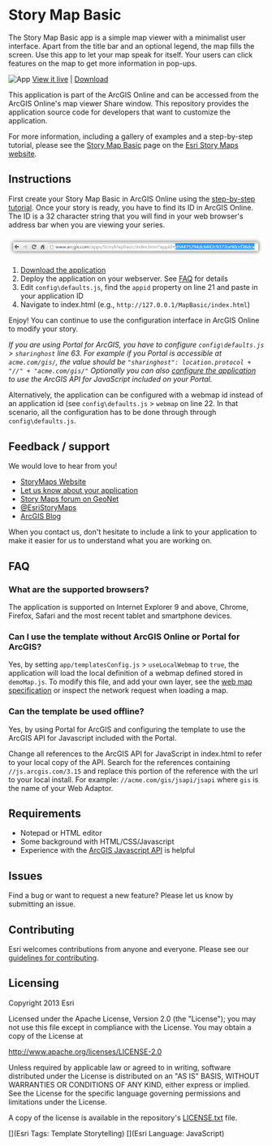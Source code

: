 # Story Map Basic

The Story Map Basic app is a simple map viewer with a minimalist user interface. Apart from the title bar and an optional legend, the map fills the screen. Use this app to let your map speak for itself. Your users can click features on the map to get more information in pop-ups.

![App](https://raw.github.com/Esri/basic-map-storytelling-template-js/master/storytelling-map-basic-template-js.png)
[View it live](http://links.esri.com/storymaps/story_map_basic_overview_1) | [Download](http://links.esri.com/storymaps/story_map_basic_zip)

This application is part of the ArcGIS Online and can be accessed from the ArcGIS Online's map viewer Share window. 
This repository provides the application source code for developers that want to customize the application.

For more information, including a gallery of examples and a step-by-step tutorial, please see the [Story Map Basic](http://storymaps.arcgis.com/en/app-list/basic/) page on the [Esri Story Maps website](http://storymaps.arcgis.com/).

## Instructions
First create your Story Map Basic in ArcGIS Online using the [step-by-step tutorial](http://storymaps.arcgis.com/en/app-list/basic/tutorial/).
Once your story is ready, you have to find its ID in ArcGIS Online. The ID is a 32 character string that you will find in your web browser's address bar when you are viewing your series.

![App ID](storytelling-map-basic-help-application-id.png)

1. [Download the application](http://links.esri.com/storymaps/map_series_template_zip)
2. Deploy the application on your webserver. See [FAQ](#how-to-deploy-the-application-on-a-web-server) for details
3. Edit `config\defaults.js`, find the `appid` property on line 21 and paste in your application ID
4. Navigate to index.html (e.g., `http://127.0.0.1/MapBasic/index.html`)

Enjoy!
You can continue to use the configuration interface in ArcGIS Online to modify your story.

*If you are using Portal for ArcGIS, you have to configure `config\defaults.js` > `sharinghost` line 63. For example if you Portal is accessible at `acme.com/gis/`, the value should be `"sharinghost": location.protocol + "//" + "acme.com/gis/"`
Optionally you can also [configure the application](#can-the-template-be-used-offline) to use the ArcGIS API for JavaScript included on your Portal.*

Alternatively, the application can be configured with a webmap id instead of an application id (see `config\defaults.js` > `webmap` on line 22. 
In that scenario, all the configuration has to be done through through `config\defaults.js`.

## Feedback / support
We would love to hear from you!
* [StoryMaps Website](http://storymaps.arcgis.com/)
* [Let us know about your application](http://storymaps.arcgis.com/en/gallery/submission-form/)
* [Story Maps forum on GeoNet](http://links.esri.com/storymaps/story_maps_geonet)
* [@EsriStoryMaps](http://twitter.com/EsriStoryMaps)
* [ArcGIS Blog](http://blogs.esri.com/esri/arcgis/)

When you contact us, don't hesitate to include a link to your application to make it easier for us to understand what you are working on.

## FAQ

### What are the supported browsers?
The application is supported on Internet Explorer 9 and above, Chrome, Firefox, Safari and the most recent tablet and smartphone devices.

### Can I use the template without ArcGIS Online or Portal for ArcGIS?
Yes, by setting `app/templatesConfig.js` > `useLocalWebmap` to `true`, the application will load the local definition of a webmap defined stored in `demoMap.js`. 
To modify this file, and add your own layer, see the [web map specification](http://resources.arcgis.com/en/help/arcgis-web-map-json/) or inspect the network request when loading a map.

### Can the template be used offline?
Yes, by using Portal for ArcGIS and configuring the template to use the ArcGIS API for Javascript included with the Portal. 

Change all references to the ArcGIS API for JavaScript in index.html to refer to your local copy of the API. 
Search for the references containing `//js.arcgis.com/3.15` and replace this portion of the reference with the url to your local install.
For example: `//acme.com/gis/jsapi/jsapi` where `gis` is the name of your Web Adaptor.


## Requirements
* Notepad or HTML editor
* Some background with HTML/CSS/Javascript
* Experience with the [ArcGIS Javascript API](http://links.esri.com/javascript) is helpful

## Issues
Find a bug or want to request a new feature?  Please let us know by submitting an issue.

## Contributing
Esri welcomes contributions from anyone and everyone. Please see our [guidelines for contributing](https://github.com/esri/contributing).

## Licensing
Copyright 2013 Esri

Licensed under the Apache License, Version 2.0 (the "License");
you may not use this file except in compliance with the License.
You may obtain a copy of the License at

   http://www.apache.org/licenses/LICENSE-2.0

Unless required by applicable law or agreed to in writing, software
distributed under the License is distributed on an "AS IS" BASIS,
WITHOUT WARRANTIES OR CONDITIONS OF ANY KIND, either express or implied.
See the License for the specific language governing permissions and
limitations under the License.

A copy of the license is available in the repository's [LICENSE.txt](LICENSE.txt) file.

[](Esri Tags: Template Storytelling)
[](Esri Language: JavaScript)
